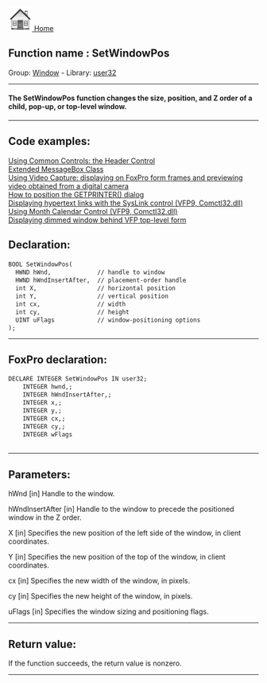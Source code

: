 [<img src="../../images/home.png"> Home ](https://github.com/VFPX/Win32API)  

## Function name : SetWindowPos
Group: [Window](../../functions_group.md#Window)  -  Library: [user32](../../libraries.md#user32)  
***  


#### The SetWindowPos function changes the size, position, and Z order of a child, pop-up, or top-level window.
***  


## Code examples:
[Using Common Controls: the Header Control](../../samples/sample_298.md)  
[Extended MessageBox Class](../../samples/sample_418.md)  
[Using Video Capture: displaying on FoxPro form frames and previewing video obtained from a digital camera](../../samples/sample_437.md)  
[How to position the GETPRINTER() dialog](../../samples/sample_482.md)  
[Displaying hypertext links with the SysLink control (VFP9, Comctl32.dll)](../../samples/sample_559.md)  
[Using Month Calendar Control (VFP9, Comctl32.dll)](../../samples/sample_560.md)  
[Displaying dimmed window behind VFP top-level form](../../samples/sample_578.md)  

## Declaration:
```foxpro  
BOOL SetWindowPos(
  HWND hWnd,             // handle to window
  HWND hWndInsertAfter,  // placement-order handle
  int X,                 // horizontal position
  int Y,                 // vertical position
  int cx,                // width
  int cy,                // height
  UINT uFlags            // window-positioning options
);  
```  
***  


## FoxPro declaration:
```foxpro  
DECLARE INTEGER SetWindowPos IN user32;
	INTEGER hwnd,;
	INTEGER hWndInsertAfter,;
	INTEGER x,;
	INTEGER y,;
	INTEGER cx,;
	INTEGER cy,;
	INTEGER wFlags
  
```  
***  


## Parameters:
hWnd 
[in] Handle to the window. 

hWndInsertAfter 
[in] Handle to the window to precede the positioned window in the Z order. 

X 
[in] Specifies the new position of the left side of the window, in client coordinates. 

Y 
[in] Specifies the new position of the top of the window, in client coordinates. 

cx 
[in] Specifies the new width of the window, in pixels. 

cy 
[in] Specifies the new height of the window, in pixels. 

uFlags 
[in] Specifies the window sizing and positioning flags.

  
***  


## Return value:
If the function succeeds, the return value is nonzero.  
***  

